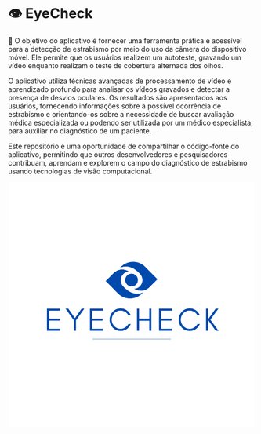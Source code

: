 # 👁 EyeCheck

📍 O objetivo do aplicativo é fornecer uma ferramenta prática e acessível para a detecção de estrabismo por meio do uso da câmera do dispositivo móvel. Ele permite que os usuários realizem um autoteste, gravando um vídeo enquanto realizam o teste de cobertura alternada dos olhos.

O aplicativo utiliza técnicas avançadas de processamento de vídeo e aprendizado profundo para analisar os vídeos gravados e detectar a presença de desvios oculares. Os resultados são apresentados aos usuários, fornecendo informações sobre a possível ocorrência de estrabismo e orientando-os sobre a necessidade de buscar avaliação médica especializada ou podendo ser utilizada por um médico especialista, para auxiliar no diagnóstico de um paciente.

Este repositório é uma oportunidade de compartilhar o código-fonte do aplicativo, permitindo que outros desenvolvedores e pesquisadores contribuam, aprendam e explorem o campo do diagnóstico de estrabismo usando tecnologias de visão computacional.

<p align="center">
  <img src="https://github.com/thalissonjon/viplabApp/blob/main/viplabprojeto/assets/eyecheck_brandbg.png" alt="Logo do CoverEye" />
</p>

